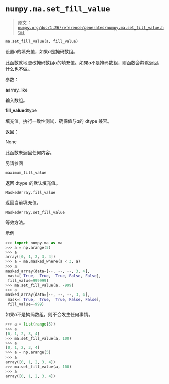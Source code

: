 # `numpy.ma.set_fill_value`

> 原文：[`numpy.org/doc/1.26/reference/generated/numpy.ma.set_fill_value.html`](https://numpy.org/doc/1.26/reference/generated/numpy.ma.set_fill_value.html)

```py
ma.set_fill_value(a, fill_value)
```

设置*a*的填充值，如果*a*是掩码数组。

此函数就地更改掩码数组*a*的填充值。如果*a*不是掩码数组，则函数会静默返回，什么也不做。

参数：

**a**array_like

输入数组。

**fill_value**dtype

填充值。执行一致性测试，确保值与*a*的 dtype 兼容。

返回：

None

此函数未返回任何内容。

另请参阅

`maximum_fill_value`

返回 dtype 的默认填充值。

`MaskedArray.fill_value`

返回当前填充值。

`MaskedArray.set_fill_value`

等效方法。

示例

```py
>>> import numpy.ma as ma
>>> a = np.arange(5)
>>> a
array([0, 1, 2, 3, 4])
>>> a = ma.masked_where(a < 3, a)
>>> a
masked_array(data=[--, --, --, 3, 4],
 mask=[ True,  True,  True, False, False],
 fill_value=999999)
>>> ma.set_fill_value(a, -999)
>>> a
masked_array(data=[--, --, --, 3, 4],
 mask=[ True,  True,  True, False, False],
 fill_value=-999) 
```

如果*a*不是掩码数组，则不会发生任何事情。

```py
>>> a = list(range(5))
>>> a
[0, 1, 2, 3, 4]
>>> ma.set_fill_value(a, 100)
>>> a
[0, 1, 2, 3, 4]
>>> a = np.arange(5)
>>> a
array([0, 1, 2, 3, 4])
>>> ma.set_fill_value(a, 100)
>>> a
array([0, 1, 2, 3, 4]) 
```

